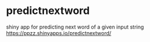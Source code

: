 # predictnextword
shiny app for predicting next word of a given input string
https://ppzz.shinyapps.io/predictnextword/
